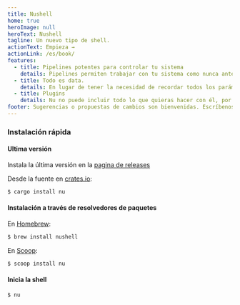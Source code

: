 ```yaml
---
title: Nushell
home: true
heroImage: null
heroText: Nushell
tagline: Un nuevo tipo de shell.
actionText: Empieza →
actionLink: /es/book/
features:
  - title: Pipelines potentes para controlar tu sistema
    details: Pipelines permiten trabajar con tu sistema como nunca antes. Tienes el control del sistema, listo para tu siguiente comando.
  - title: Todo es data.
    details: En lugar de tener la necesidad de recordar todos los parámetros de todos los comandos, podemos usar los mismos, independientemente de su procedencia.
  - title: Plugins
    details: Nu no puede incluir todo lo que quieras hacer con él, por lo que puedes extenderlo usando su sistema fuerte de plugins.
footer: Sugerencias o propuestas de cambios son bienvenidas. Escríbenos
---
```


### Instalación rápida

#### Ultima versión

Instala la última versión en la [pagina de releases](https://github.com/nushell/nushell/releases)

Desde la fuente en [crates.io](https://crates.io):

```sh
$ cargo install nu
```

#### Instalación a través de resolvedores de paquetes

En [Homebrew](https://brew.sh/):

```sh
$ brew install nushell
```

En [Scoop](https://scoop.sh):

```powershell
$ scoop install nu
```

#### Inicia la shell

```
$ nu
```
